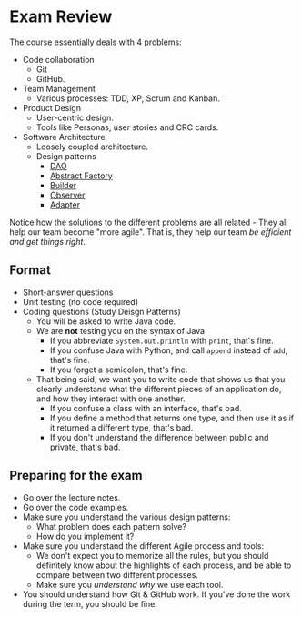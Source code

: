 # Exam Review

The course essentially deals with 4 problems:
 * Code collaboration
   * Git
   * GitHub.
 * Team Management
   * Various processes: TDD, XP, Scrum and Kanban.
 * Product Design
   * User-centric design.
   * Tools like Personas, user stories and CRC cards.
 * Software Architecture
   * Loosely coupled architecture.
   * Design patterns
     * [DAO](https://github.com/csc301-fall2014/DAOExample)
     * [Abstract Factory](https://github.com/csc301-fall2014/AbstractFactoryExample)
     * [Builder](https://github.com/csc301-fall2014/BuilderExample)
     * [Observer](https://github.com/csc301-fall2014/ObserverAndAdapterExample)
     * [Adapter](https://github.com/csc301-fall2014/ObserverAndAdapterExample)
     
Notice how the solutions to the different problems are all related - 
They all help our team become "more agile". That is, they help our team _be efficient and get things right_.


## Format

 * Short-answer questions
 * Unit testing (no code required)
 * Coding questions (Study Deisgn Patterns)
   * You will be asked to write Java code.
   * We are __not__ testing you on the syntax of Java
     * If you abbreviate `System.out.println` with `print`, that's fine.
     * If you confuse Java with Python, and call `append` instead of `add`, that's fine.
     * If you forget a semicolon, that's fine.
   * That being said, we want you to write code that shows us that you 
     clearly understand what the different pieces of an application do, 
     and how they interact with one another.
     * If you confuse a class with an interface, that's bad.
     * If you define a method that returns one type, and then use it as if it returned a different type, that's bad.
     * If you don't understand the difference between public and private, that's bad.
   
## Preparing for the exam

 * Go over the lecture notes.
 * Go over the code examples.
 * Make sure you understand the various design patterns:
   * What problem does each pattern solve?
   * How do you implement it?
 * Make sure you understand the different Agile process and tools:
   * We don't expect you to memorize all the rules, but you should definitely know about the highlights of each process, and be able to compare between two different processes.
   * Make sure you _understand why_ we use each tool.
 * You should understand how Git & GitHub work. If you've done the work during the term, you should be fine.
